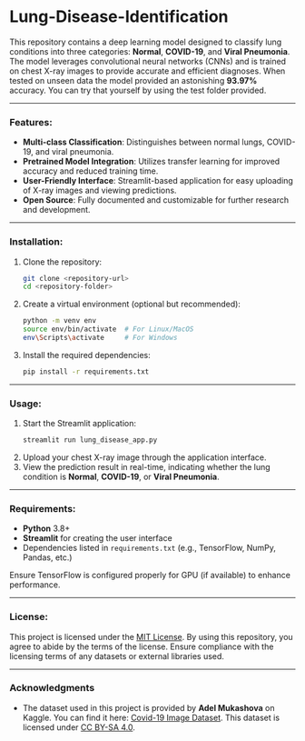 # Lung-Disease-Identification

This repository contains a deep learning model designed to classify lung conditions into three categories: **Normal**, **COVID-19**, and **Viral Pneumonia**. The model leverages convolutional neural networks (CNNs) and is trained on chest X-ray images to provide accurate and efficient diagnoses. When tested on unseen data the model provided an astonishing **93.97%** accuracy. You can try that yourself by using the test folder provided.

---

### Features:
- **Multi-class Classification**: Distinguishes between normal lungs, COVID-19, and viral pneumonia.
- **Pretrained Model Integration**: Utilizes transfer learning for improved accuracy and reduced training time.
- **User-Friendly Interface**: Streamlit-based application for easy uploading of X-ray images and viewing predictions.
- **Open Source**: Fully documented and customizable for further research and development.

---

### Installation:
1. Clone the repository:
   ```bash
   git clone <repository-url>
   cd <repository-folder>
   ```
2. Create a virtual environment (optional but recommended):
   ```bash
   python -m venv env
   source env/bin/activate  # For Linux/MacOS
   env\Scripts\activate     # For Windows
   ```
3. Install the required dependencies:
   ```bash
   pip install -r requirements.txt
   ```

---

### Usage:
1. Start the Streamlit application:
   ```bash
   streamlit run lung_disease_app.py
   ```
2. Upload your chest X-ray image through the application interface.
3. View the prediction result in real-time, indicating whether the lung condition is **Normal**, **COVID-19**, or **Viral Pneumonia**.

---

### Requirements:
- **Python** 3.8+
- **Streamlit** for creating the user interface
- Dependencies listed in `requirements.txt` (e.g., TensorFlow, NumPy, Pandas, etc.)

Ensure TensorFlow is configured properly for GPU (if available) to enhance performance.

---

### License:
This project is licensed under the [MIT License](LICENSE). By using this repository, you agree to abide by the terms of the license. Ensure compliance with the licensing terms of any datasets or external libraries used.

---

### Acknowledgments
- The dataset used in this project is provided by **Adel Mukashova** on Kaggle. You can find it here: [Covid-19 Image Dataset](https://www.kaggle.com/datasets/pranavraikokte/covid19-image-dataset/data). This dataset is licensed under [CC BY-SA 4.0](https://creativecommons.org/licenses/by-sa/4.0/).

